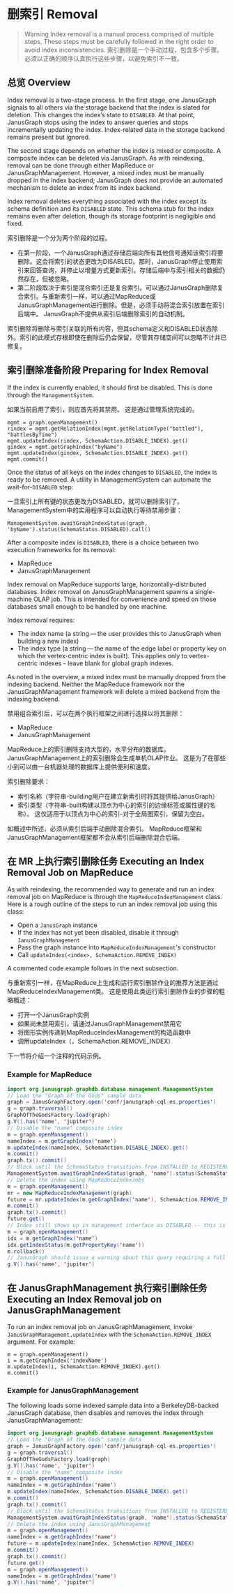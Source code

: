# 删索引 Removal

> Warning
Index removal is a manual process comprised of multiple steps. These steps must be carefully followed in the right order to avoid index inconsistencies.
索引删除是一个手动过程，包含多个步骤。必须以正确的顺序认真执行这些步骤，以避免索引不一致。

## 总览 Overview
Index removal is a two-stage process. In the first stage, one JanusGraph signals to all others via the storage backend that the index is slated for deletion. This changes the index’s state to `DISABLED`. At that point, JanusGraph stops using the index to answer queries and stops incrementally updating the index. Index-related data in the storage backend remains present but ignored.

The second stage depends on whether the index is mixed or composite. A composite index can be deleted via JanusGraph. As with reindexing, removal can be done through either MapReduce or JanusGraphManagement. However, a mixed index must be manually dropped in the index backend; JanusGraph does not provide an automated mechanism to delete an index from its index backend.

Index removal deletes everything associated with the index except its schema definition and its `DISABLED` state. This schema stub for the index remains even after deletion, though its storage footprint is negligible and fixed.

索引删除是一个分为两个阶段的过程。

- 在第一阶段，一个JanusGraph通过存储后端向所有其他信号通知该索引将要删除。这会将索引的状态更改为DISABLED。那时，JanusGraph停止使用索引来回答查询，并停止以增量方式更新索引。存储后端中与索引相关的数据仍然存在，但被忽略。
- 第二阶段取决于索引是混合索引还是复合索引。可以通过JanusGraph删除复合索引。与重新索引一样，可以通过MapReduce或JanusGraphManagement进行删除。但是，必须手动将混合索引放置在索引后端中。 JanusGraph不提供从索引后端删除索引的自动机制。

索引删除将删除与索引关联的所有内容，但其schema定义和DISABLED状态除外。索引的此模式存根即使在删除后仍会保留，尽管其存储空间可以忽略不计并已修复。

## 索引删除准备阶段 Preparing for Index Removal
If the index is currently enabled, it should first be disabled. This is done through the `ManagementSystem`.

如果当前启用了索引，则应首先将其禁用。 这是通过管理系统完成的。
```
mgmt = graph.openManagement()
rindex = mgmt.getRelationIndex(mgmt.getRelationType("battled"), "battlesByTime")
mgmt.updateIndex(rindex, SchemaAction.DISABLE_INDEX).get()
gindex = mgmt.getGraphIndex("byName")
mgmt.updateIndex(gindex, SchemaAction.DISABLE_INDEX).get()
mgmt.commit()
```
Once the status of all keys on the index changes to `DISABLED`, the index is ready to be removed. A utility in ManagementSystem can automate the wait-for-`DISABLED` step:

一旦索引上所有键的状态更改为DISABLED，就可以删除索引了。 ManagementSystem中的实用程序可以自动执行等待禁用步骤：
```
ManagementSystem.awaitGraphIndexStatus(graph, 'byName').status(SchemaStatus.DISABLED).call()
```
After a composite index is `DISABLED`, there is a choice between two execution frameworks for its removal:

- MapReduce
- JanusGraphManagement

Index removal on MapReduce supports large, horizontally-distributed databases. Index removal on JanusGraphManagement spawns a single-machine OLAP job. This is intended for convenience and speed on those databases small enough to be handled by one machine.

Index removal requires:

- The index name (a string — the user provides this to JanusGraph when building a new index)
- The index type (a string — the name of the edge label or property key on which the vertex-centric index is built). This applies only to vertex-centric indexes - leave blank for global graph indexes.

As noted in the overview, a mixed index must be manually dropped from the indexing backend. Neither the MapReduce framework nor the JanusGraphManagement framework will delete a mixed backend from the indexing backend.

禁用组合索引后，可以在两个执行框架之间进行选择以将其删除：

- MapReduce
- JanusGraphManagement

MapReduce上的索引删除支持大型的，水平分布的数据库。 JanusGraphManagement上的索引删除会生成单机OLAP作业。 这是为了在那些小到可以由一台机器处理的数据库上提供便利和速度。

索引删除要求：

- 索引名称（字符串-building用户在建立新索引时将其提供给JanusGraph）
- 索引类型（字符串-built构建以顶点为中心的索引的边缘标签或属性键的名称）。 这仅适用于以顶点为中心的索引-对于全局图索引，保留为空白。

如概述中所述，必须从索引后端手动删除混合索引。 MapReduce框架和JanusGraphManagement框架都不会从索引后端删除混合后端。

## 在 MR 上执行索引删除任务 Executing an Index Removal Job on MapReduce
As with reindexing, the recommended way to generate and run an index removal job on MapReduce is through the `MapReduceIndexManagement` class. Here is a rough outline of the steps to run an index removal job using this class:

- Open a `JanusGraph` instance
- If the index has not yet been disabled, disable it through `JanusGraphManagement`
- Pass the graph instance into `MapReduceIndexManagement`'s constructor
- Call `updateIndex(<index>, SchemaAction.REMOVE_INDEX)`

A commented code example follows in the next subsection.

与重新索引一样，在MapReduce上生成和运行索引删除作业的推荐方法是通过MapReduceIndexManagement类。 这是使用此类运行索引删除作业的步骤的粗略概述：

- 打开一个JanusGraph实例
- 如果尚未禁用索引，请通过JanusGraphManagement禁用它
- 将图形实例传递到MapReduceIndexManagement的构造函数中
- 调用updateIndex（<index>，SchemaAction.REMOVE_INDEX）

下一节将介绍一个注释的代码示例。

### Example for MapReduce
```java
import org.janusgraph.graphdb.database.management.ManagementSystem
// Load the "Graph of the Gods" sample data
graph = JanusGraphFactory.open('conf/janusgraph-cql-es.properties')
g = graph.traversal()
GraphOfTheGodsFactory.load(graph)
g.V().has('name', 'jupiter')
// Disable the "name" composite index
m = graph.openManagement()
nameIndex = m.getGraphIndex('name')
m.updateIndex(nameIndex, SchemaAction.DISABLE_INDEX).get()
m.commit()
graph.tx().commit()
// Block until the SchemaStatus transitions from INSTALLED to REGISTERED
ManagementSystem.awaitGraphIndexStatus(graph, 'name').status(SchemaStatus.DISABLED).call()
// Delete the index using MapReduceIndexJobs
m = graph.openManagement()
mr = new MapReduceIndexManagement(graph)
future = mr.updateIndex(m.getGraphIndex('name'), SchemaAction.REMOVE_INDEX)
m.commit()
graph.tx().commit()
future.get()
// Index still shows up in management interface as DISABLED -- this is normal
m = graph.openManagement()
idx = m.getGraphIndex('name')
idx.getIndexStatus(m.getPropertyKey('name'))
m.rollback()
// JanusGraph should issue a warning about this query requiring a full scan
g.V().has('name', 'jupiter')
```

## 在 JanusGraphManagement 执行索引删除任务 Executing an Index Removal job on JanusGraphManagement
To run an index removal job on JanusGraphManagement, invoke `JanusGraphManagement.updateIndex` with the `SchemaAction.REMOVE_INDEX` argument. For example:
```
m = graph.openManagement()
i = m.getGraphIndex('indexName')
m.updateIndex(i, SchemaAction.REMOVE_INDEX).get()
m.commit()
```

### Example for JanusGraphManagement
The following loads some indexed sample data into a BerkeleyDB-backed JanusGraph database, then disables and removes the index through JanusGraphManagement:
```java
import org.janusgraph.graphdb.database.management.ManagementSystem
// Load the "Graph of the Gods" sample data
graph = JanusGraphFactory.open('conf/janusgraph-cql-es.properties')
g = graph.traversal()
GraphOfTheGodsFactory.load(graph)
g.V().has('name', 'jupiter')
// Disable the "name" composite index
m = graph.openManagement()
nameIndex = m.getGraphIndex('name')
m.updateIndex(nameIndex, SchemaAction.DISABLE_INDEX).get()
m.commit()
graph.tx().commit()
// Block until the SchemaStatus transitions from INSTALLED to REGISTERED
ManagementSystem.awaitGraphIndexStatus(graph, 'name').status(SchemaStatus.DISABLED).call()
// Delete the index using JanusGraphManagement
m = graph.openManagement()
nameIndex = m.getGraphIndex('name')
future = m.updateIndex(nameIndex, SchemaAction.REMOVE_INDEX)
m.commit()
graph.tx().commit()
future.get()
m = graph.openManagement()
nameIndex = m.getGraphIndex('name')
g.V().has('name', 'jupiter')
```
